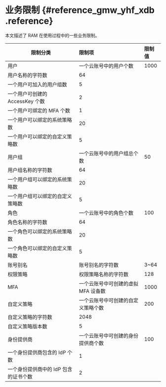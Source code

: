 # 业务限制 {#reference_gmw_yhf_xdb .reference}

本文描述了 RAM 在使用过程中的一些业务限制。

|限制分类|限制项|限制值|
|----|:--|:--|
|用户|一个云账号中的用户个数|1000|
|用户名称的字符数|64|
|一个用户可加入的用户组数|5|
|一个用户可创建的 AccessKey 个数|2|
|一个用户可绑定的 MFA 个数|1|
|一个用户可以绑定的系统策略数|20|
|一个用户可以绑定的自定义策略数|5|
|用户组|一个云账号中的用户组总个数|50|
|用户组名称的字符数|64|
|一个用户组可以绑定的系统策略数|20|
|一个用户组可以绑定的自定义策略数|5|
|角色|一个云账号中的角色个数|100|
|角色名称的字符数|64|
|一个角色可以绑定的系统策略数|20|
|一个角色可以绑定的自定义策略数|5|
|账号别名|账号别名的字符数|3~64|
|权限策略|权限策略名称的字符数|128|
|MFA|一个云账号中可创建的虚拟 MFA 设备数|1000|
|自定义策略|一个云账号中可创建的自定义策略个数|200|
|自定义策略的字符数|2048|
|自定义策略版本数|5|
|身份提供商|一个云账号中可创建的身份提供商个数|100|
|一个身份提供商包含的 IdP 个数|1|
|一个身份提供商中的 IdP 包含的证书个数|2|

